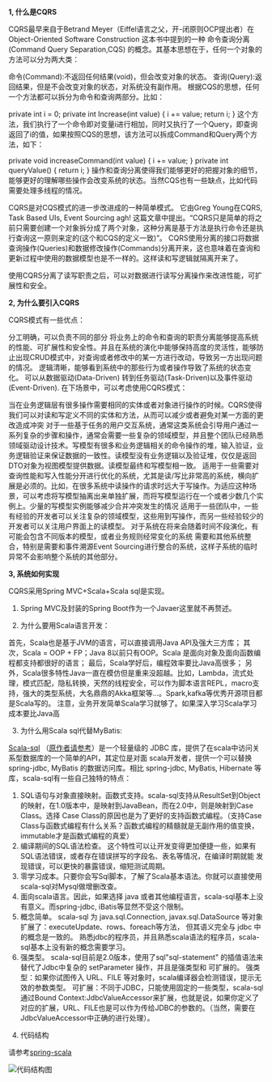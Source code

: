 **1, 什么是CQRS**

CQRS最早来自于Betrand Meyer（Eiffel语言之父，开-闭原则OCP提出者）在 Object-Oriented Software Construction 这本书中提到的一种 命令查询分离 (Command Query Separation,CQS) 的概念。其基本思想在于，任何一个对象的方法可以分为两大类：

命令(Command):不返回任何结果(void)，但会改变对象的状态。
查询(Query):返回结果，但是不会改变对象的状态，对系统没有副作用。
根据CQS的思想，任何一个方法都可以拆分为命令和查询两部分。比如：

private int i = 0;
private int Increase(int value) {
    i += value;
    return i;
}
这个方法，我们执行了一个命令即对变量i进行相加，同时又执行了一个Query，即查询返回了i的值，如果按照CQS的思想，该方法可以拆成Command和Query两个方法，如下：

private void increaseCommand(int value) {
    i += value;
}
private int queryValue() {
    return i;
}
操作和查询分离使得我们能够更好的把握对象的细节，能够更好的理解哪些操作会改变系统的状态。当然CQS也有一些缺点，比如代码需要处理多线程的情况。

CQRS是对CQS模式的进一步改进成的一种简单模式。 它由Greg Young在CQRS, Task Based UIs, Event Sourcing agh! 这篇文章中提出。“CQRS只是简单的将之前只需要创建一个对象拆分成了两个对象，这种分离是基于方法是执行命令还是执行查询这一原则来定的(这个和CQS的定义一致)”。
CQRS使用分离的接口将数据查询操作(Queries)和数据修改操作(Commands)分离开来，这也意味着在查询和更新过程中使用的数据模型也是不一样的。这样读和写逻辑就隔离开来了。



使用CQRS分离了读写职责之后，可以对数据进行读写分离操作来改进性能，可扩展性和安全。

**2, 为什么要引入CQRS**

CQRS模式有一些优点：

分工明确，可以负责不同的部分
将业务上的命令和查询的职责分离能够提高系统的性能、可扩展性和安全性。并且在系统的演化中能够保持高度的灵活性，能够防止出现CRUD模式中，对查询或者修改中的某一方进行改动，导致另一方出现问题的情况。
逻辑清晰，能够看到系统中的那些行为或者操作导致了系统的状态变化。
可以从数据驱动(Data-Driven) 转到任务驱动(Task-Driven)以及事件驱动(Event-Driven).
在下场景中，可以考虑使用CQRS模式：

当在业务逻辑层有很多操作需要相同的实体或者对象进行操作的时候。CQRS使得我们可以对读和写定义不同的实体和方法，从而可以减少或者避免对某一方面的更改造成冲突
对于一些基于任务的用户交互系统，通常这类系统会引导用户通过一系列复杂的步骤和操作，通常会需要一些复杂的领域模型，并且整个团队已经熟悉领域驱动设计技术。写模型有很多和业务逻辑相关的命令操作的堆，输入验证，业务逻辑验证来保证数据的一致性。读模型没有业务逻辑以及验证堆，仅仅是返回DTO对象为视图模型提供数据。读模型最终和写模型相一致。
适用于一些需要对查询性能和写入性能分开进行优化的系统，尤其是读/写比非常高的系统，横向扩展是必须的。比如，在很多系统中读操作的请求时远大于写操作。为适应这种场景，可以考虑将写模型抽离出来单独扩展，而将写模型运行在一个或者少数几个实例上。少量的写模型实例能够减少合并冲突发生的情况
适用于一些团队中，一些有经验的开发者可以关注复杂的领域模型，这些用到写操作，而另一些经验较少的开发者可以关注用户界面上的读模型。
对于系统在将来会随着时间不段演化，有可能会包含不同版本的模型，或者业务规则经常变化的系统
需要和其他系统整合，特别是需要和事件溯源Event Sourcing进行整合的系统，这样子系统的临时异常不会影响整个系统的其他部分。

**3, 系统如何实现**

CQRS采用Spring MVC+Scala+Scala sql是实现。

1) Spring MVC及封装的Spring Boot作为一个Javaer这里就不再赘述。

2) 为什么要用Scala语言开发：

首先，Scala也是基于JVM的语言，可以直接调用Java API及强大三方库；
其次，Scala = OOP + FP；Java 8以前只有OOP。Scala 是面向对象及面向函数编程都支持都很好的语言；
最后，Scala学好后，编程效率要比Java高很多；
另外，Scala很多特性Java一直在模仿但是重来没超越。比如，Lambda，流式处理，模式匹配，隐私转换，天然的线程安全，可以作为脚本语言REPL，macro支持，强大的类型系统，大名鼎鼎的Akka框架等...。Spark,kafka等优秀开源项目都是Scala写的。
注意，业务开发简单Scala学习就够了。如果深入学习Scala学习成本要比Java高

3) 为什么用Scala sql代替MyBatis:

[Scala-sql](https://github.com/barrywang88/spring-scala/tree/master/core/src/main/scala/com/github/barry/core/sql) （[原作者请参考](https://github.com/wangzaixiang/scala-sql)）是一个轻量级的 JDBC 库，提供了在scala中访问关系型数据库的一个简单的API，其定位是对面 scala开发者，提供一个可以替换 spring-jdbc, MyBatis 的数据访问库。相比 spring-jdbc, MyBatis, Hibernate 等库，scala-sql有一些自己独特的特点：
1. SQL语句与对象直接映射。函数式支持。scala-sql支持从ResultSet到Object的映射，在1.0版本中，是映射到JavaBean，而在2.0中，则是映射到Case Class。选择 Case Class的原因也是为了更好的支持函数式编程。（支持Case Class与函数式编程有什么关系？函数式编程的精髓就是无副作用的值变换， immutable才是函数式编程的真爱）
2. 编译期间的SQL语法检查。 这个特性可以让开发变得更加便捷一些，如果有SQL语法错误，或者存在错误拼写的字段名、表名等情况，在编译时期就能 发现错误，可以更快的暴露错误，缩短测试周期。
3. 零学习成本。只要你会写Sql脚本，了解了Scala基本语法。你就可以直接使用scala-sql对Mysql做增删改查。
4. 面向scala语言。因此，如果选择 java 或者其他编程语言，scala-sql基本上没有意义。而spring-jdbc, iBatis等显然不受这个限制。
5. 概念简单。 scala-sql 为 java.sql.Connection, javax.sql.DataSource 等对象扩展了：executeUpdate、rows、foreach等方法， 但其语义完全与 jdbc 中的概念是一致的。 熟悉jdbc的程序员，并且熟悉scala语法的程序员，scala-sql基本上没有新的概念需要学习。
6. 强类型。 scala-sql目前是2.0版本，使用了sql"sql-statement" 的插值语法来替代了Jdbc中复杂的 setParameter 操作，并且是强类型和 可扩展的。
强类型：如果你试图传入 URL、FILE 等对象时，scala编译器会检测错误，提示无效的参数类型。
可扩展：不同于JDBC，只能使用固定的一些类型，scala-sql通过Bound Context:JdbcValueAccessor来扩展，也就是说，如果你定义了 对应的扩展，URL、FILE也是可以作为传给JDBC的参数的。（当然，需要在JdbcValueAccessor中正确的进行处理）。 

4) 代码结构

请参考[spring-scala](https://github.com/barrywang88/spring-scala)

![代码结构图](https://img2020.cnblogs.com/blog/693275/202004/693275-20200425150551600-1020852545.png)
